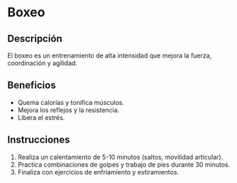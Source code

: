 # Boxeo

## Descripción
El boxeo es un entrenamiento de alta intensidad que mejora la fuerza, coordinación y agilidad.

## Beneficios
- Quema calorías y tonifica músculos.
- Mejora los reflejos y la resistencia.
- Libera el estrés.

## Instrucciones
1. Realiza un calentamiento de 5-10 minutos (saltos, movilidad articular).
2. Practica combinaciones de golpes y trabajo de pies durante 30 minutos.
3. Finaliza con ejercicios de enfriamiento y estiramientos.
